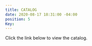 ```yaml
---
title: CATALOG
date: 2020-08-17 18:31:00 -04:00
position: 5
Key: 
---
```


Click the link below to view the catalog.


[](https://www.sportswearcollection.com/ps/t_shirts?site=OZFKIJUWMO)